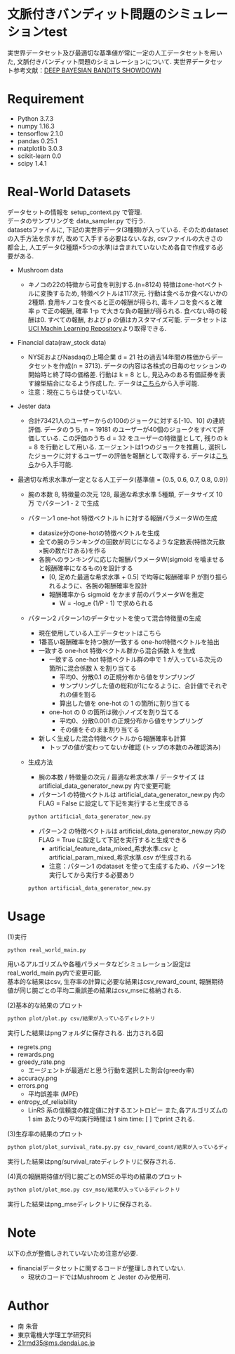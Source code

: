 # 文脈付きバンディット問題のシミュレーションtest
実世界データセット及び最適切な基準値が常に一定の人工データセットを用いた, 文脈付きバンディット問題のシミュレーションについて.
実世界データセット参考文献：[DEEP BAYESIAN BANDITS SHOWDOWN](https://arxiv.org/pdf/1802.09127.pdf)
 
# Requirement
* Python 3.7.3
* numpy 1.16.3
* tensorflow 2.1.0
* pandas 0.25.1
* matplotlib 3.0.3
* scikit-learn 0.0
* scipy 1.4.1

# Real-World Datasets
データセットの情報を setup_context.py で管理.  
データのサンプリングを data_sampler.py で行う.  
datasetsファイルに, 下記の実世界データ(3種類)が入っている. そのためdatasetの入手方法を示すが, 改めて入手する必要はない.なお, csvファイルの大きさの都合上, 人工データ(2種類×5つの水準)は含まれていないため各自で作成する必要がある.

* Mushroom data
    * キノコの22の特徴から可食を判別する.(n=8124) 特徴はone-hotベクトルに変換するため, 特徴ベクトルは117次元. 行動は食べるか食べないかの2種類. 食用キノコを食べると正の報酬が得られ, 毒キノコを食べると確率 p で正の報酬, 確率 1-p で大きな負の報酬が得られる. 食べない時の報酬は0. すべての報酬, および p の値はカスタマイズ可能. データセットは[UCI Machin Learning Repository](https://archive.ics.uci.edu/ml/datasets/mushroom)より取得できる.
* Financial data(raw_stock data)
    * NYSEおよびNasdaqの上場企業 d = 21 社の過去14年間の株価からデータセットを作成(n = 3713). データの内容は各株式の日毎のセッションの開始時と終了時の価格差. 行動は k = 8 とし, 見込みのある有価証券を表す線型結合になるよう作成した. データは[こちら](https://storage.googleapis.com/bandits_datasets/raw_stock_contexts)から入手可能.
    * 注意：現在こちらは使っていない.
* Jester data
    * 合計73421人のユーザーからの100のジョークに対する[-10、10] の連続評価. データのうち, n = 19181 のユーザーが40個のジョークをすべて評価している. この評価のうち d = 32 をユーザーの特徴量として, 残りの k = 8 を行動として用いる. エージェントは1つのジョークを推薦し, 選択したジョークに対するユーザーの評価を報酬として取得する. データは[こちら](https://storage.googleapis.com/bandits_datasets/jester_data_40jokes_19181users.npy)から入手可能.

* 最適切な希求水準が一定となる人工データ(基準値 = {0.5, 0.6, 0.7, 0.8, 0.9})
    * 腕の本数 8, 特徴量の次元 128, 最適な希求水準 5種類, データサイズ 10万 でパターン1・2 で生成
    * パターン1 one-hot 特徴ベクトル h に対する報酬パラメータWの生成
        * datasize分のone-hotの特徴ベクトルを生成
        * 全ての腕のランキングの回数が同じになるような定数表(特徴次元数×腕の数だけある)を作る
        * 各腕へのランキングに応じた報酬パラメータW(sigmoid を噛ませると報酬確率になるもの)を設計する
            * [0, 定めた最適な希求水準 + 0.5] で均等に報酬確率 P が割り振られるように、各腕の報酬確率を設計
            * 報酬確率から sigmoid をかます前のパラメータWを推定
                * W = -log_e (1/P - 1) で求められる
    * パターン2 パターン1のデータセットを使って混合特徴量の生成
        * 現在使用している人工データセットはこちら
        * 1番高い報酬確率を持つ腕が一致する one-hot特徴ベクトルを抽出
        * 一致する one-hot 特徴ベクトル群から混合係数 λ を生成
            * 一致する one-hot 特徴ベクトル群の中で 1 が入っている次元の箇所に混合係数 λ を割り当てる
                * 平均0、分散0.1 の正規分布から値をサンプリング
                * サンプリングした値の総和が1になるように、合計値でそれぞれの値を割る
                * 算出した値を one-hot の 1 の箇所に割り当てる
            * one-hot の 0 の箇所は微小ノイズを割り当てる
                * 平均0、分散0.001 の正規分布から値をサンプリング
                * その値をそのまま割り当てる
        * 新しく生成した混合特徴ベクトルから報酬確率も計算
            * トップの値が変わってないか確認 (トップの本数のみ確認済み)
    
    * 生成方法
        * 腕の本数 / 特徴量の次元 / 最適な希求水準 / データサイズ は artificial_data_generator_new.py 内で変更可能
        * パターン1 の特徴ベクトルは artificial_data_generator_new.py 内の FLAG = False に設定して下記を実行すると生成できる
        ```bash
        python artificial_data_generator_new.py
        ```
        * パターン2 の特徴ベクトルは artificial_data_generator_new.py 内の FLAG = True に設定して下記を実行すると生成できる
            * artificial_feature_data_mixed_希求水準.csv と artificial_param_mixed_希求水準.csv が生成される
            * 注意：パターン1 のdataset を使って生成するため、パターン1を実行してから実行する必要あり
        ```bash
        python artificial_data_generator_new.py
        ```
        
        
# Usage
(1)実行
```bash
python real_world_main.py
```
用いるアルゴリズムや各種パラメータなどシミュレーション設定はreal_world_main.py内で変更可能.  
基本的な結果はcsv, 生存率の計算に必要な結果はcsv_reward_count, 報酬期待値が同じ腕ごとの平均二乗誤差の結果はcsv_mseに格納される.

(2)基本的な結果のプロット
```bash
python plot/plot.py csv/結果が入っているディレクトリ
```
実行した結果はpngフォルダに保存される. 
出力される図

* regrets.png
* rewards.png
* greedy_rate.png
    * エージェントが最適だと思う行動を選択した割合(greedy率)
* accuracy.png
* errors.png
    * 平均誤差率 (MPE)
* entropy_of_reliability
    * LinRS 系の信頼度の推定値に対するエントロピー
    また,各アルゴリズムの 1 sim あたりの平均実行時間は 1 sim time: [ ] でprint される.

(3)生存率の結果のプロット
```bash
python plot/plot_survival_rate.py.py csv_reward_count/結果が入っているディレクトリ 生存ライン 1日のstep数
```
実行した結果はpng/survival_rateディレクトリに保存される. 

(4)真の報酬期待値が同じ腕ごとのMSEの平均の結果のプロット
```bash
python plot/plot_mse.py csv_mse/結果が入っているディレクトリ
```
実行した結果はpng_mseディレクトリに保存される. 
# Note
以下の点が整備しきれていないため注意が必要.

* financialデータセットに関するコードが整理しきれていない. 
    * 現状のコードではMushroom と Jester のみ使用可.

 
# Author
* 南 朱音
* 東京電機大学理工学研究科
* 21rmd35@ms.dendai.ac.jp

